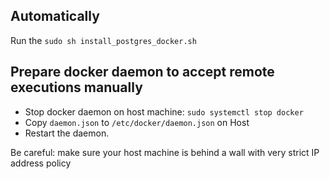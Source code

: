 
## Automatically
Run the `sudo sh install_postgres_docker.sh`

## Prepare docker daemon to accept remote executions manually

* Stop docker daemon on host machine: `sudo systemctl stop docker`
* Copy `daemon.json` to `/etc/docker/daemon.json` on Host
* Restart the daemon.

Be careful: make sure your host machine is behind a wall with very strict IP address policy

